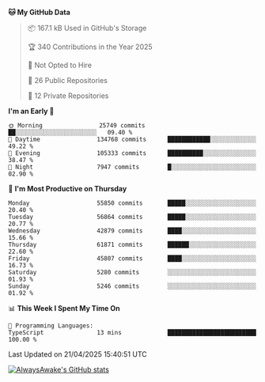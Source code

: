 <!--START_SECTION:waka-->
**🐱 My GitHub Data** 

> 📦 167.1 kB Used in GitHub's Storage 
 > 
> 🏆 340 Contributions in the Year 2025
 > 
> 🚫 Not Opted to Hire
 > 
> 📜 26 Public Repositories 
 > 
> 🔑 12 Private Repositories 
 > 
**I'm an Early 🐤** 

```text
🌞 Morning                25749 commits       ██░░░░░░░░░░░░░░░░░░░░░░░   09.40 % 
🌆 Daytime                134768 commits      ████████████░░░░░░░░░░░░░   49.22 % 
🌃 Evening                105333 commits      ██████████░░░░░░░░░░░░░░░   38.47 % 
🌙 Night                  7947 commits        █░░░░░░░░░░░░░░░░░░░░░░░░   02.90 % 
```
📅 **I'm Most Productive on Thursday** 

```text
Monday                   55850 commits       █████░░░░░░░░░░░░░░░░░░░░   20.40 % 
Tuesday                  56864 commits       █████░░░░░░░░░░░░░░░░░░░░   20.77 % 
Wednesday                42879 commits       ████░░░░░░░░░░░░░░░░░░░░░   15.66 % 
Thursday                 61871 commits       ██████░░░░░░░░░░░░░░░░░░░   22.60 % 
Friday                   45807 commits       ████░░░░░░░░░░░░░░░░░░░░░   16.73 % 
Saturday                 5280 commits        ░░░░░░░░░░░░░░░░░░░░░░░░░   01.93 % 
Sunday                   5246 commits        ░░░░░░░░░░░░░░░░░░░░░░░░░   01.92 % 
```


📊 **This Week I Spent My Time On** 

```text
💬 Programming Languages: 
TypeScript               13 mins             █████████████████████████   100.00 % 
```


 Last Updated on 21/04/2025 15:40:51 UTC
<!--END_SECTION:waka-->

[![AlwaysAwake's GitHub stats](https://github-readme-stats.vercel.app/api?username=AlwaysAwake&show_icons=true&theme=github_dark&count_private=true)](https://github.com/AlwaysAwake/AlwaysAwake)
